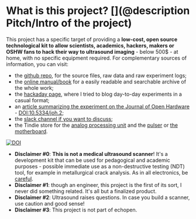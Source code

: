 # What is this project? [](@description Pitch/Intro of the project)

This project has a specific target of providing a __low-cost, open source technological kit to allow scientists, academics, hackers, makers or OSHW fans to hack their way to ultrasound imaging__ - below 500$ - at home, with no specific equipment required. For complementary sources of information, you can visit:

* the [github repo](https://github.com/kelu124/echomods/), for the source files, raw data and raw experiment logs;
* the [online manual/book](https://www.gitbook.com/book/kelu124/echomods/details) for a easily readable and searchable archive of the whole work;
* the [hackaday page](https://hackaday.io/project/9281-murgen-open-source-ultrasound-imaging), where I tried to blog day-to-day experiments in a casual format;
* an [article summarizing the experiment on the Journal of Open Hardware](http://openhardware.metajnl.com/articles/10.5334/joh.2/) - [DOI:10.5334/joh.2]( http://doi.org/10.5334/joh.2);
* the [slack channel if you want to discuss](https://join.slack.com/usdevkit/shared_invite/MTkxODU5MjU0NjI1LTE0OTY1ODgxMDEtMmYyZTliZDBlZA);
* the Tindie store for the [analog processing unit](https://www.tindie.com/products/kelu124/ultrasound-imaging-analog-processing-module/) and the [pulser](https://www.tindie.com/products/kelu124/ultrasound-imaging-pulser-module/) or [the motherboard](https://www.tindie.com/products/kelu124/ultrasound-modules-motherboard/).

[![DOI](https://zenodo.org/badge/DOI/10.5281/zenodo.377054.svg)](https://doi.org/10.5281/zenodo.377054)

* __Disclaimer #0__: __This is not a medical ultrasound scanner__! It's a development kit that can be used for pedagogical and academic purposes - possible immediate use as a non-destructive testing (NDT) tool, for example in metallurgical crack analysis. As in all electronics, be [careful](/WordOfCaution.md).
* __Disclaimer #1__: though an engineer, this project is the first of its sort, I never did something related. It's all but a finalized product.
* __Disclaimer #2__: Ultrasound raises questions. In case you build a scanner, use caution and good sense!
* __Disclaimer #3__: This project is not part of echopen.
